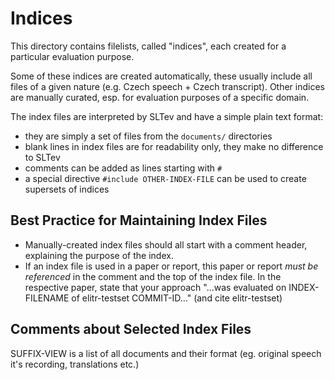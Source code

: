 # Indices

This directory contains filelists, called "indices", each created for a particular evaluation purpose.

Some of these indices are created automatically, these usually include all files of a given nature (e.g. Czech speech + Czech transcript).
Other indices are manually curated, esp. for evaluation purposes of a specific domain.

The index files are interpreted by SLTev and have a simple plain text format:
- they are simply a set of files from the ``documents/`` directories
- blank lines in index files are for readability only, they make no difference to SLTev
- comments can be added as lines starting with ``#``
- a special directive ``#include OTHER-INDEX-FILE`` can be used to create supersets of indices

## Best Practice for Maintaining Index Files

- Manually-created index files should all start with a comment header, explaining the purpose of the index.
- If an index file is used in a paper or report, this paper or report *must be referenced* in the comment and the top of the index file.
  In the respective paper, state that your approach "...was evaluated on INDEX-FILENAME of elitr-testset COMMIT-ID..." (and cite elitr-testset)

## Comments about Selected Index Files

SUFFIX-VIEW is a list of all documents and their format (eg. original speech it's recording, translations etc.)

